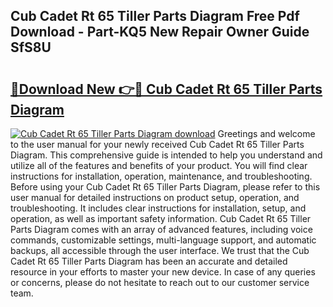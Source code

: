 ## Cub Cadet Rt 65 Tiller Parts Diagram Free Pdf Download - Part-KQ5 New Repair Owner Guide SfS8U

# <h2><a href="http://dfhaet.blite.top/?on=Cub+Cadet+Rt+65+Tiller+Parts+Diagram">🔗Download New 👉🔴 Cub Cadet Rt 65 Tiller Parts Diagram</a></h2>

[![Cub Cadet Rt 65 Tiller Parts Diagram download](https://i.imgur.com/lujVjoI.png)](http://dfhaet.blite.top/?on=Cub+Cadet+Rt+65+Tiller+Parts+Diagram)
Greetings and welcome to the user manual for your newly received Cub Cadet Rt 65 Tiller Parts Diagram. This comprehensive guide is intended to help you understand and utilize all of the features and benefits of your product. You will find clear instructions for installation, operation, maintenance, and troubleshooting. Before using your Cub Cadet Rt 65 Tiller Parts Diagram, please refer to this user manual for detailed instructions on product setup, operation, and troubleshooting. It includes clear instructions for installation, setup, and operation, as well as important safety information. Cub Cadet Rt 65 Tiller Parts Diagram comes with an array of advanced features, including voice commands, customizable settings, multi-language support, and automatic backups, all accessible through the user interface. We trust that the Cub Cadet Rt 65 Tiller Parts Diagram has been an accurate and detailed resource in your efforts to master your new device. In case of any queries or concerns, please do not hesitate to reach out to our customer service team.
